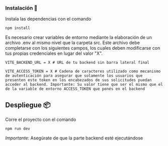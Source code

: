 ### Instalación 🔧

Instala las dependencias con el comando

```
npm install
```

Es necesario crear variables de entorno mediante la elaboración de un archivo .env al mismo nivel que la carpeta src. Este archivo debe completarse con los siguientes campos, los cuales deben modificarse con tus propias credenciales en lugar del valor "X".

```env
VITE_BACKEND_URL = X # URL de tu backend sin barra lateral final

VITE_ACCESS_TOKEN = X # Cadena de caracteres utilizado como mecanismo de autenticación para asegurar que solamente los usuarios que presenten este token en los encabezados de sus solicitudes puedan acceder al backend. Importante: Su valor tiene que ser el mismo que el de la variable de entorno ACCESS_TOKEN que ponés en el backend
```

## Despliegue 📦

Corre el proyecto con el comando

```
npm run dev
```

*Importante*: Asegúrate de que la parte backend esté ejecutándose
